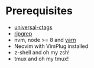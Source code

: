 # Prerequisites

* [universal-ctags](https://github.com/universal-ctags/ctags/blob/master/docs/autotools.rst)
* [ripgrep](https://github.com/BurntSushi/ripgrep#installation)
* nvm, node >= 8 and [yarn](https://yarnpkg.com/pt-BR/docs/install#debian-stable)
* Neovim with VimPlug installed
* z-shell and oh my zsh!
* tmux and oh my tmux!
